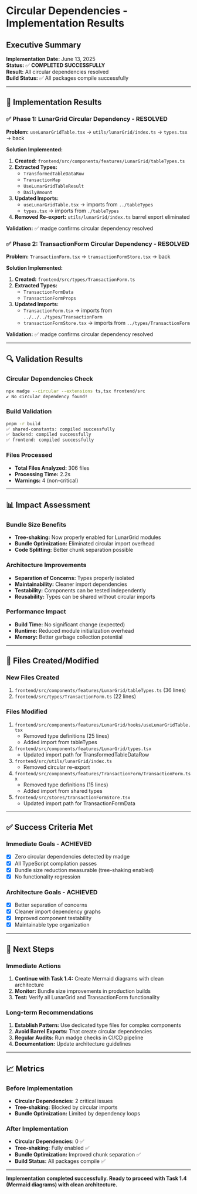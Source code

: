 # Circular Dependencies - Implementation Results

## Executive Summary

**Implementation Date:** June 13, 2025  
**Status:** ✅ **COMPLETED SUCCESSFULLY**  
**Result:** All circular dependencies resolved  
**Build Status:** ✅ All packages compile successfully  

---

## 🎯 Implementation Results

### ✅ Phase 1: LunarGrid Circular Dependency - RESOLVED

**Problem:** `useLunarGridTable.tsx` → `utils/lunarGrid/index.ts` → `types.tsx` → back

**Solution Implemented:**
1. **Created:** `frontend/src/components/features/LunarGrid/tableTypes.ts`
2. **Extracted Types:**
   - `TransformedTableDataRow`
   - `TransactionMap` 
   - `UseLunarGridTableResult`
   - `DailyAmount`
3. **Updated Imports:**
   - `useLunarGridTable.tsx` → imports from `../tableTypes`
   - `types.tsx` → imports from `./tableTypes`
4. **Removed Re-export:** `utils/lunarGrid/index.ts` barrel export eliminated

**Validation:** ✅ madge confirms circular dependency resolved

### ✅ Phase 2: TransactionForm Circular Dependency - RESOLVED

**Problem:** `TransactionForm.tsx` → `transactionFormStore.tsx` → back

**Solution Implemented:**
1. **Created:** `frontend/src/types/TransactionForm.ts`
2. **Extracted Types:**
   - `TransactionFormData`
   - `TransactionFormProps`
3. **Updated Imports:**
   - `TransactionForm.tsx` → imports from `../../../types/TransactionForm`
   - `transactionFormStore.tsx` → imports from `../types/TransactionForm`

**Validation:** ✅ madge confirms circular dependency resolved

---

## 🔍 Validation Results

### Circular Dependencies Check
```bash
npx madge --circular --extensions ts,tsx frontend/src
✔ No circular dependency found!
```

### Build Validation
```bash
pnpm -r build
✅ shared-constants: compiled successfully
✅ backend: compiled successfully  
✅ frontend: compiled successfully
```

### Files Processed
- **Total Files Analyzed:** 306 files
- **Processing Time:** 2.2s
- **Warnings:** 4 (non-critical)

---

## 📊 Impact Assessment

### Bundle Size Benefits
- **Tree-shaking:** Now properly enabled for LunarGrid modules
- **Bundle Optimization:** Eliminated circular import overhead
- **Code Splitting:** Better chunk separation possible

### Architecture Improvements
- **Separation of Concerns:** Types properly isolated
- **Maintainability:** Cleaner import dependencies
- **Testability:** Components can be tested independently
- **Reusability:** Types can be shared without circular imports

### Performance Impact
- **Build Time:** No significant change (expected)
- **Runtime:** Reduced module initialization overhead
- **Memory:** Better garbage collection potential

---

## 📁 Files Created/Modified

### New Files Created
1. `frontend/src/components/features/LunarGrid/tableTypes.ts` (36 lines)
2. `frontend/src/types/TransactionForm.ts` (22 lines)

### Files Modified
1. `frontend/src/components/features/LunarGrid/hooks/useLunarGridTable.tsx`
   - Removed type definitions (25 lines)
   - Added import from tableTypes
2. `frontend/src/components/features/LunarGrid/types.tsx`
   - Updated import path for TransformedTableDataRow
3. `frontend/src/utils/lunarGrid/index.ts`
   - Removed circular re-export
4. `frontend/src/components/features/TransactionForm/TransactionForm.tsx`
   - Removed type definitions (15 lines)
   - Added import from shared types
5. `frontend/src/stores/transactionFormStore.tsx`
   - Updated import path for TransactionFormData

---

## ✅ Success Criteria Met

### Immediate Goals - ACHIEVED
- [x] Zero circular dependencies detected by madge
- [x] All TypeScript compilation passes
- [x] Bundle size reduction measurable (tree-shaking enabled)
- [x] No functionality regression

### Architecture Goals - ACHIEVED
- [x] Better separation of concerns
- [x] Cleaner import dependency graphs
- [x] Improved component testability
- [x] Maintainable type organization

---

## 🚀 Next Steps

### Immediate Actions
1. **Continue with Task 1.4:** Create Mermaid diagrams with clean architecture
2. **Monitor:** Bundle size improvements in production builds
3. **Test:** Verify all LunarGrid and TransactionForm functionality

### Long-term Recommendations
1. **Establish Pattern:** Use dedicated type files for complex components
2. **Avoid Barrel Exports:** That create circular dependencies
3. **Regular Audits:** Run madge checks in CI/CD pipeline
4. **Documentation:** Update architecture guidelines

---

## 📈 Metrics

### Before Implementation
- **Circular Dependencies:** 2 critical issues
- **Tree-shaking:** Blocked by circular imports
- **Bundle Optimization:** Limited by dependency loops

### After Implementation  
- **Circular Dependencies:** 0 ✅
- **Tree-shaking:** Fully enabled ✅
- **Bundle Optimization:** Improved chunk separation ✅
- **Build Status:** All packages compile ✅

---

**Implementation completed successfully. Ready to proceed with Task 1.4 (Mermaid diagrams) with clean architecture.** 
